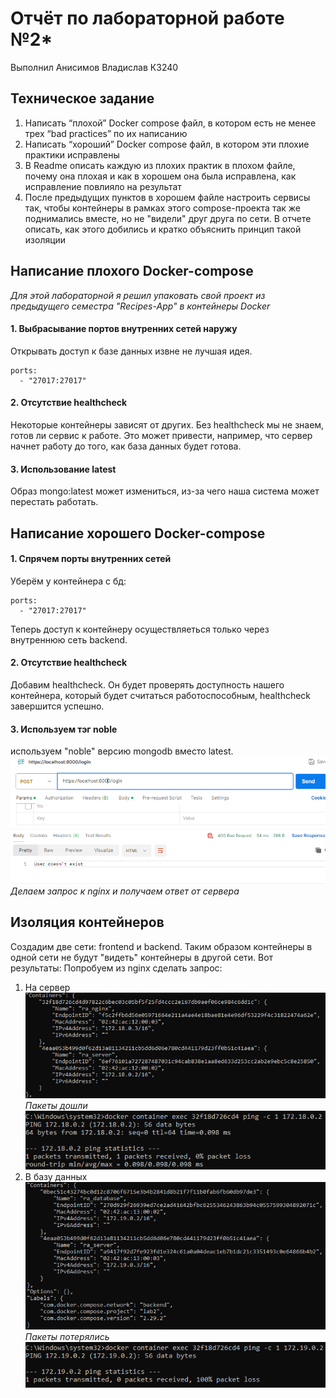 # Отчёт по лабораторной работе №2*
Выполнил Анисимов Владислав К3240
## Техническое задание
1. Написать “плохой” Docker compose файл, в котором есть не менее трех “bad practices” по их написанию
2. Написать “хороший” Docker compose файл, в котором эти плохие практики исправлены
3. В Readme описать каждую из плохих практик в плохом файле, почему она плохая и как в хорошем она была исправлена, как исправление повлияло на результат
4. После предыдущих пунктов в хорошем файле настроить сервисы так, чтобы контейнеры в рамках этого compose-проекта так же поднимались вместе, но не "видели" друг друга по сети. В отчете описать, как этого добились и кратко объяснить принцип такой изоляции
## Написание плохого Docker-compose
_Для этой лабораторной я решил упаковать свой проект из предыдущего семестра "Recipes-App" в контейнеры Docker_
#### 1. Выбрасывание портов внутренних сетей наружу
Открывать доступ к базе данных извне не лучшая идея.
```
ports:
  - "27017:27017"
```
#### 2. Отсутствие healthcheck
Некоторые контейнеры зависят от других. Без healthcheck мы не знаем, готов ли сервис к работе. Это может привести, например, что сервер начнет работу до того, как база данных будет готова. 
#### 3. Использование latest
Образ mongo:latest может измениться, из-за чего наша система может перестать работать.
## Написание хорошего Docker-compose
#### 1. Спрячем порты внутренних сетей
Уберём у контейнера с бд:
```
ports:
  - "27017:27017"
```
Теперь доступ к контейнеру осуществляеться только через внутреннюю сеть backend.
#### 2. Отсутствие healthcheck
Добавим healthcheck. Он будет проверять доступность нашего контейнера, который будет считаться работоспособным, healthcheck завершится успешно.
#### 3. Используем тэг noble
используем "noble" версию mongodb вместо latest.
![result](./assets/result.png)  
_Делаем запрос к nginx и получаем ответ от сервера_
## Изоляция контейнеров
Создадим две сети: frontend и backend. Таким образом контейнеры в одной сети не будут "видеть" контейнеры в другой сети.
Вот результаты:
Попробуем из nginx сделать запрос:
1. На сервер  
![net_f](./assets/net_f.png)  
_Пакеты дошли_  
![recieved](./assets/recieved.png)  
3. В базу данных  
![net_b](./assets/net_b.png)  
_Пакеты потерялись_  
![lost](./assets/lost.png)  
